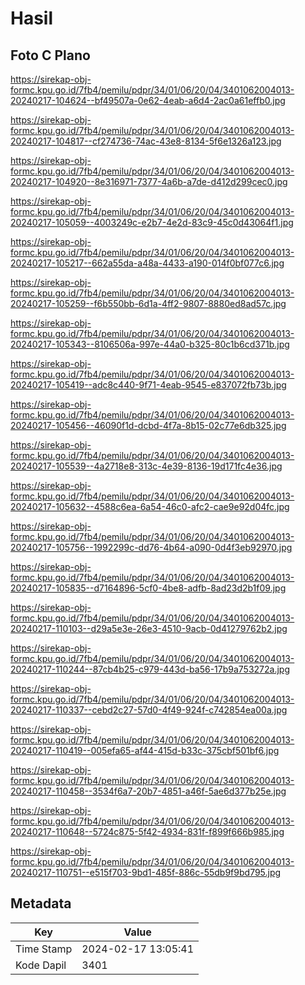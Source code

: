 # Hasil

## Foto C Plano

https://sirekap-obj-formc.kpu.go.id/7fb4/pemilu/pdpr/34/01/06/20/04/3401062004013-20240217-104624--bf49507a-0e62-4eab-a6d4-2ac0a61effb0.jpg

https://sirekap-obj-formc.kpu.go.id/7fb4/pemilu/pdpr/34/01/06/20/04/3401062004013-20240217-104817--cf274736-74ac-43e8-8134-5f6e1326a123.jpg

https://sirekap-obj-formc.kpu.go.id/7fb4/pemilu/pdpr/34/01/06/20/04/3401062004013-20240217-104920--8e316971-7377-4a6b-a7de-d412d299cec0.jpg

https://sirekap-obj-formc.kpu.go.id/7fb4/pemilu/pdpr/34/01/06/20/04/3401062004013-20240217-105059--4003249c-e2b7-4e2d-83c9-45c0d43064f1.jpg

https://sirekap-obj-formc.kpu.go.id/7fb4/pemilu/pdpr/34/01/06/20/04/3401062004013-20240217-105217--662a55da-a48a-4433-a190-014f0bf077c6.jpg

https://sirekap-obj-formc.kpu.go.id/7fb4/pemilu/pdpr/34/01/06/20/04/3401062004013-20240217-105259--f6b550bb-6d1a-4ff2-9807-8880ed8ad57c.jpg

https://sirekap-obj-formc.kpu.go.id/7fb4/pemilu/pdpr/34/01/06/20/04/3401062004013-20240217-105343--8106506a-997e-44a0-b325-80c1b6cd371b.jpg

https://sirekap-obj-formc.kpu.go.id/7fb4/pemilu/pdpr/34/01/06/20/04/3401062004013-20240217-105419--adc8c440-9f71-4eab-9545-e837072fb73b.jpg

https://sirekap-obj-formc.kpu.go.id/7fb4/pemilu/pdpr/34/01/06/20/04/3401062004013-20240217-105456--46090f1d-dcbd-4f7a-8b15-02c77e6db325.jpg

https://sirekap-obj-formc.kpu.go.id/7fb4/pemilu/pdpr/34/01/06/20/04/3401062004013-20240217-105539--4a2718e8-313c-4e39-8136-19d171fc4e36.jpg

https://sirekap-obj-formc.kpu.go.id/7fb4/pemilu/pdpr/34/01/06/20/04/3401062004013-20240217-105632--4588c6ea-6a54-46c0-afc2-cae9e92d04fc.jpg

https://sirekap-obj-formc.kpu.go.id/7fb4/pemilu/pdpr/34/01/06/20/04/3401062004013-20240217-105756--1992299c-dd76-4b64-a090-0d4f3eb92970.jpg

https://sirekap-obj-formc.kpu.go.id/7fb4/pemilu/pdpr/34/01/06/20/04/3401062004013-20240217-105835--d7164896-5cf0-4be8-adfb-8ad23d2b1f09.jpg

https://sirekap-obj-formc.kpu.go.id/7fb4/pemilu/pdpr/34/01/06/20/04/3401062004013-20240217-110103--d29a5e3e-26e3-4510-9acb-0d41279762b2.jpg

https://sirekap-obj-formc.kpu.go.id/7fb4/pemilu/pdpr/34/01/06/20/04/3401062004013-20240217-110244--87cb4b25-c979-443d-ba56-17b9a753272a.jpg

https://sirekap-obj-formc.kpu.go.id/7fb4/pemilu/pdpr/34/01/06/20/04/3401062004013-20240217-110337--cebd2c27-57d0-4f49-924f-c742854ea00a.jpg

https://sirekap-obj-formc.kpu.go.id/7fb4/pemilu/pdpr/34/01/06/20/04/3401062004013-20240217-110419--005efa65-af44-415d-b33c-375cbf501bf6.jpg

https://sirekap-obj-formc.kpu.go.id/7fb4/pemilu/pdpr/34/01/06/20/04/3401062004013-20240217-110458--3534f6a7-20b7-4851-a46f-5ae6d377b25e.jpg

https://sirekap-obj-formc.kpu.go.id/7fb4/pemilu/pdpr/34/01/06/20/04/3401062004013-20240217-110648--5724c875-5f42-4934-831f-f899f666b985.jpg

https://sirekap-obj-formc.kpu.go.id/7fb4/pemilu/pdpr/34/01/06/20/04/3401062004013-20240217-110751--e515f703-9bd1-485f-886c-55db9f9bd795.jpg


## Metadata

| Key        | Value               |
| ---------- | ------------------- |
| Time Stamp | 2024-02-17 13:05:41 |
| Kode Dapil | 3401                |



